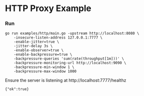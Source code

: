# HTTP Proxy Example

### Run

```
go run examples/http/main.go -upstream http://localhost:8080 \
    -insecure-listen-address 127.0.0.1:7777 \
    -enable-jitter=true \
    -jitter-delay 3s \
    -enable-observer=true \
    -enable-backpressure=true \
    -backpressure-queries 'sum(rate(throughput[1m]))' \
    -backpressure-monitoring-url http://localhost:9090 \
    -backpressure-min-window 1 \
    -backpressure-max-window 1000
```

Ensure the server is listening at http://localhost:7777/healthz

```
{"ok":true}
```
